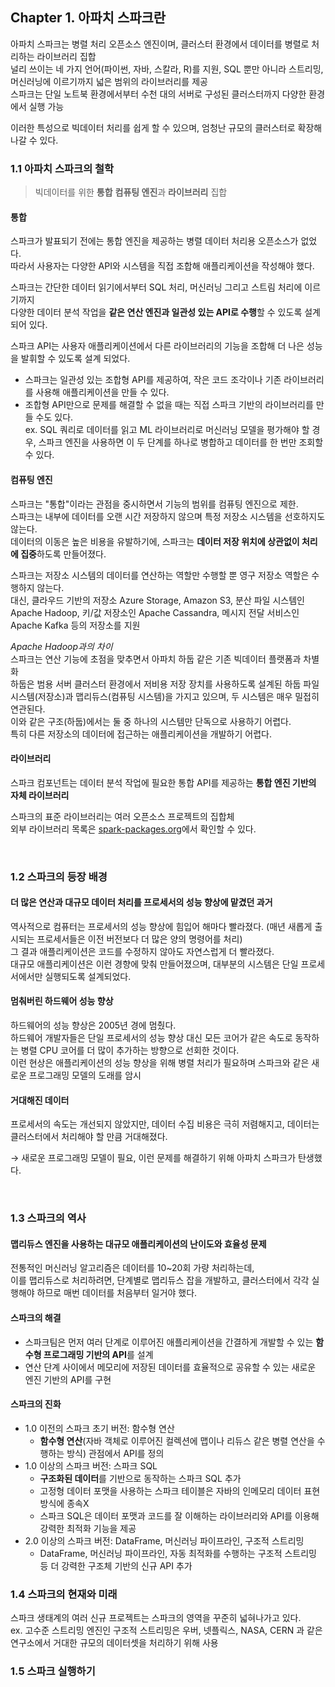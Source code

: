 ## Chapter 1. 아파치 스파크란

아파치 스파크는 병렬 처리 오픈소스 엔진이며, 클러스터 환경에서 데이터를 병렬로 처리하는 라이브러리 집합  
널리 쓰이는 네 가지 언어(파이썬, 자바, 스칼라, R)를 지원, SQL 뿐만 아니라 스트리밍, 머신러닝에 이르기까지 넓은 범위의 라이브러리를 제공  
스파크는 단일 노트북 환경에서부터 수천 대의 서버로 구성된 클러스터까지 다양한 환경에서 실행 가능  

이러한 특성으로 빅데이터 처리를 쉽게 할 수 있으며, 엄청난 규모의 클러스터로 확장해나갈 수 있다.

### 1.1 아파치 스파크의 철학

> 빅데이터를 위한 **통합** **컴퓨팅 엔진**과 **라이브러리** 집합

#### 통합

스파크가 발표되기 전에는 통합 엔진을 제공하는 병렬 데이터 처리용 오픈소스가 없었다.  
따라서 사용자는 다양한 API와 시스템을 직접 조합해 애플리케이션을 작성해야 했다.

스파크는 간단한 데이터 읽기에서부터 SQL 처리, 머신러닝 그리고 스트림 처리에 이르기까지  
다양한 데이터 분석 작업을 **같은 연산 엔진과 일관성 있는 API로 수행**할 수 있도록 설계 되어 있다.  

스파크 API는 사용자 애플리케이션에서 다른 라이브러리의 기능을 조합해 더 나은 성능을 발휘할 수 있도록 설계 되었다.
- 스파크는 일관성 있는 조합형 API를 제공하여, 작은 코드 조각이나 기존 라이브러리를 사용해 애플리케이션을 만들 수 있다.  
- 조합형 API만으로 문제를 해결할 수 없을 때는 직접 스파크 기반의 라이브러리를 만들 수도 있다.  
ex. SQL 쿼리로 데이터를 읽고 ML 라이브러리로 머신러닝 모델을 평가해야 할 경우, 스파크 엔진을 사용하면 이 두 단계를 하나로 병합하고 데이터를 한 번만 조회할 수 있다.

#### 컴퓨팅 엔진

스파크는 "통합"이라는 관점을 중시하면서 기능의 범위를 컴퓨팅 엔진으로 제한.  
스파크는 내부에 데이터를 오랜 시간 저장하지 않으며 특정 저장소 시스템을 선호하지도 않는다.  
데이터의 이동은 높은 비용을 유발하기에, 스파크는 **데이터 저장 위치에 상관없이 처리에 집중**하도록 만들어졌다.

스파크는 저장소 시스템의 데이터를 연산하는 역할만 수행할 뿐 영구 저장소 역할은 수행하지 않는다.  
대신, 클라우드 기반의 저장소 Azure Storage, Amazon S3, 분산 파일 시스템인 Apache Hadoop, 키/값 저장소인 Apache Cassandra, 메시지 전달 서비스인 Apache Kafka 등의 저장소를 지원  

*Apache Hadoop과의 차이*  
스파크는 연산 기능에 초점을 맞추면서 아파치 하둡 같은 기존 빅데이터 플랫폼과 차별화  
하둡은 범용 서버 클러스터 환경에서 저비용 저장 장치를 사용하도록 설계된 하둡 파일 시스템(저장소)과 맵리듀스(컴퓨팅 시스템)을 가지고 있으며, 두 시스템은 매우 밀접히 연관된다.  
이와 같은 구조(하둡)에서는 둘 중 하나의 시스템만 단독으로 사용하기 어렵다.  
특히 다른 저장소의 데이터에 접근하는 애플리케이션을 개발하기 어렵다.  

#### 라이브러리

스파크 컴포넌트는 데이터 분석 작업에 필요한 통합 API를 제공하는 **통합 엔진 기반의 자체 라이브러리**

스파크의 표준 라이브러리는 여러 오픈소스 프로젝트의 집합체  
외부 라이브러리 목록은 [spark-packages.org](https://spark-packages.org/)에서 확인할 수 있다.

&nbsp;

### 1.2 스파크의 등장 배경

#### 더 많은 연산과 대규모 데이터 처리를 프로세서의 성능 향상에 맡겼던 과거

역사적으로 컴퓨터는 프로세서의 성능 향상에 힘입어 해마다 빨라졌다. (매년 새롭게 출시되는 프로세서들은 이전 버전보다 더 많은 양의 명령어를 처리)  
그 결과 애플리케이션은 코드를 수정하지 않아도 자연스럽게 더 빨라졌다.  
대규모 애플리케이션은 이런 경향에 맞춰 만들어졌으며, 대부분의 시스템은 단일 프로세서에서만 실행되도록 설계되었다.

#### 멈춰버린 하드웨어 성능 향상

하드웨어의 성능 향상은 2005년 경에 멈췄다.  
하드웨어 개발자들은 단일 프로세서의 성능 향상 대신 모든 코어가 같은 속도로 동작하는 병렬 CPU 코어를 더 많이 추가하는 방향으로 선회한 것이다.  
이런 현상은 애플리케이션의 성능 향상을 위해 병렬 처리가 필요하며 스파크와 같은 새로운 프로그래밍 모델의 도래를 암시

#### 거대해진 데이터

프로세서의 속도는 개선되지 않았지만, 데이터 수집 비용은 극히 저렴해지고, 데이터는 클러스터에서 처리해야 할 만큼 거대해졌다.  

→ 새로운 프로그래밍 모델이 필요, 이런 문제를 해결하기 위해 아파치 스파크가 탄생했다.

&nbsp;

### 1.3 스파크의 역사

#### 맵리듀스 엔진을 사용하는 대규모 애플리케이션의 난이도와 효율성 문제  

전통적인 머신러닝 알고리즘은 데이터를 10~20회 가량 처리하는데,  
이를 맵리듀스로 처리하려면, 단계별로 맵리듀스 잡을 개발하고, 클러스터에서 각각 실행해야 하므로 매번 데이터를 처음부터 일거야 했다.

#### 스파크의 해결

- 스파크팀은 먼저 여러 단계로 이루어진 애플리케이션을 간결하게 개발할 수 있는 **함수형 프로그래밍 기반의 API**를 설계  
- 연산 단계 사이에서 메모리에 저장된 데이터를 효율적으로 공유할 수 있는 새로운 엔진 기반의 API를 구현

#### 스파크의 진화

- 1.0 이전의 스파크 초기 버전: 함수형 연산
  - **함수형 연산**(자바 객체로 이루어진 컬렉션에 맵이나 리듀스 같은 병렬 연산을 수행하는 방식) 관점에서 API를 정의
- 1.0 이상의 스파크 버전: 스파크 SQL
  - **구조화된 데이터**를 기반으로 동작하는 스파크 SQL 추가
  - 고정형 데이터 포맷을 사용하는 스파크 테이블은 자바의 인메모리 데이터 표현 방식에 종속X
  - 스파크 SQL은 데이터 포맷과 코드를 잘 이해하는 라이브러리와 API를 이용해 강력한 최적화 기능을 제공
- 2.0 이상의 스파크 버전: DataFrame, 머신러닝 파이프라인, 구조적 스트리밍
  - DataFrame, 머신러닝 파이프라인, 자동 최적화를 수행하는 구조적 스트리밍 등 더 강력한 구조체 기반의 신규 API 추가

### 1.4 스파크의 현재와 미래

스파크 생태계의 여러 신규 프로젝트는 스파크의 영역을 꾸준히 넓혀나가고 있다.  
ex. 고수준 스트리밍 엔진인 구조적 스트리밍은 우버, 넷플릭스, NASA, CERN 과 같은 연구소에서 거대한 규모의 데이터셋을 처리하기 위해 사용

### 1.5 스파크 실행하기
